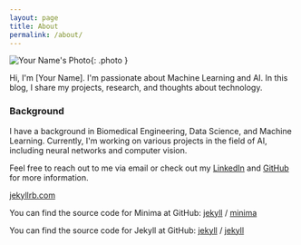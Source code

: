 ```yaml
---
layout: page
title: About
permalink: /about/
---
```

![Your Name's Photo](/assets/jag.png){: .photo }

Hi, I'm [Your Name]. I'm passionate about Machine Learning and AI. In this blog, I share my projects, research, and thoughts about technology.


### Background
I have a background in Biomedical Engineering, Data Science, and Machine Learning. Currently, I'm working on various projects in the field of AI, including neural networks and computer vision.

Feel free to reach out to me via email or check out my [LinkedIn](#) and [GitHub](#) for more information.



[jekyllrb.com](https://jekyllrb.com/)

You can find the source code for Minima at GitHub:
[jekyll][jekyll-organization] /
[minima](https://github.com/jekyll/minima)

You can find the source code for Jekyll at GitHub:
[jekyll][jekyll-organization] /
[jekyll](https://github.com/jekyll/jekyll)


[jekyll-organization]: https://github.com/jekyll

